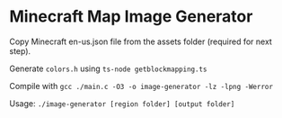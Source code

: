 # Minecraft Map Image Generator

Copy Minecraft en-us.json file from the assets folder (required for next step).

Generate `colors.h` using `ts-node getblockmapping.ts`

Compile with `gcc ./main.c -O3 -o image-generator -lz -lpng -Werror`

Usage: `./image-generator [region folder] [output folder]`
